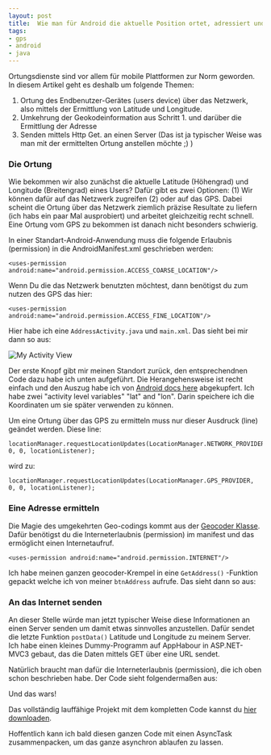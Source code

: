 ```yaml
---
layout: post
title:  Wie man für Android die aktuelle Position ortet, adressiert und an einen Server sendet
tags:
- gps
- android
- java
---
```


Ortungsdienste sind vor allem für mobile Plattformen zur Norm geworden. In diesem Artikel geht es deshalb um folgende Themen:

1. Ortung des Endbenutzer-Gerätes (users device) über das Netzwerk, also mittels der Ermittlung von Latitude und Longitude.
2. Umkehrung der Geokodeinformation aus Schritt 1. und darüber die Ermittlung der Adresse
3. Senden mittels Http Get. an einen Server (Das ist ja typischer Weise was man mit der ermittelten Ortung anstellen möchte ;) )


### Die Ortung

Wie bekommen wir also zunächst die aktuelle Latitude (Höhengrad) und Longitude (Breitengrad) eines Users? Dafür gibt es zwei Optionen: (1) Wir können dafür auf das Netzwerk zugreifen (2) oder auf das GPS. Dabei scheint die Ortung über das Netzwerk ziemlich präzise Resultate zu liefern (ich habs ein paar Mal ausprobiert) und arbeitet gleichzeitig recht schnell. Eine Ortung vom GPS zu bekommen ist danach nicht besonders schwierig.

In einer Standart-Android-Anwendung muss die folgende Erlaubnis (permission) in die AndroidManifest.xml geschrieben werden:

    <uses-permission android:name="android.permission.ACCESS_COARSE_LOCATION"/>

Wenn Du die das Netzwerk benutzten möchtest, dann benötigst du zum nutzen des GPS das hier:

    <uses-permission android:name="android.permission.ACCESS_FINE_LOCATION"/>

Hier habe ich eine `AddressActivity.java` und `main.xml`. Das sieht bei mir dann so aus:

<img src="http://i.imgur.com/jk5Fczm.jpg?1" alt="My Activity View "/>

Der erste Knopf gibt mir meinen Standort zurück, den entsprechendnen Code dazu habe ich unten aufgeführt. Die Herangehensweise ist recht einfach und den Auszug habe ich von [Android docs here][2] abgekupfert. Ich habe zwei "activity level variables" "lat" and "lon". Darin speichere ich die Koordinaten um sie später verwenden zu können.

<script src="https://gist.github.com/2864370.js"> </script>

Um eine Ortung über das GPS zu ermitteln muss nur dieser Ausdruck (line) geändet werden. Diese line:

    locationManager.requestLocationUpdates(LocationManager.NETWORK_PROVIDER, 0, 0, locationListener);
   
wird zu:

    locationManager.requestLocationUpdates(LocationManager.GPS_PROVIDER, 0, 0, locationListener);

### Eine Adresse ermitteln

Die Magie des umgekehrten Geo-codings kommt aus der [Geocoder Klasse][3].  Dafür benötigst du die Interneterlaubnis (permission) im manifest und das ermöglicht einen Internetaufruf.

    <uses-permission android:name="android.permission.INTERNET"/>

Ich habe meinen ganzen geocoder-Krempel in eine `GetAddress()` -Funktion gepackt welche ich von meiner `btnAddress` aufrufe. Das sieht dann so aus:

<script src="https://gist.github.com/2864432.js"> </script>

### An das Internet senden

An dieser Stelle würde man jetzt typischer Weise diese Informationen an einen Server senden um damit etwas sinnvolles anzustellen. Dafür sendet die letzte Funktion `postData()` Latitude und Longitude zu meinem Server. Ich habe einen kleines Dummy-Programm auf AppHabour in ASP.NET-MVC3 gebaut, das die Daten mittels GET über eine URL sendet.

Natürlich braucht man dafür die Interneterlaubnis (permission), die ich oben schon beschrieben habe. Der Code sieht folgendermaßen aus:

<script src="https://gist.github.com/2864460.js"> </script>

Und das wars!

Das vollständig lauffähige Projekt mit dem kompletten Code kannst du [hier downloaden][4].

Hoffentlich kann ich bald diesen ganzen Code mit einen AsyncTask zusammenpacken, um das ganze asynchron ablaufen zu lassen.

  [1]: /Media/Default/BlogPost/blog/eclipse_mainxml_Design.JPG
  [2]: http://developer.android.com/guide/topics/location/obtaining-user-location.html
  [3]: http://developer.android.com/reference/android/location/Geocoder.html
  [4]: https://www.dropbox.com/s/5qp1rbo44sw1si9/AndroidAddressApp.zip?dl=0
